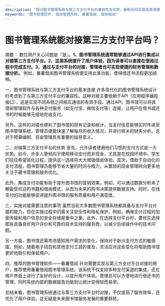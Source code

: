```yaml
---
description: "探讨图书管理系统与第三方支付平台的兼容性及优势，解析如何实现高效便捷的借阅体验。"
keywords: "图书管理软件, 借阅管理系统, 番薯借阅, 自助借阅"
---
```

# 图书管理系统能对接第三方支付平台吗？

摘要： 
数位用户关心问题是『是』。**1、图书管理系统通常能够通过API进行集成以对接第三方支付平台。2、这类系统提升了用户体验，因为读者可以直接在借阅过程中完成支付。3、通过与支付平台的对接，管理者也可实现便捷的财务管理和数据分析。** 例如，番薯借阅图书管理系统便支持此类功能，使得借还书流程更加顺畅。

一、图书管理系统与第三方支付平台的基本连接 
许多现代化的图书管理系统设计时考虑到了与第三方支付平台的兼容性。这种对接主要依赖于API（应用程序编程接口），这是实现不同系统之间相互通信的有效手段。通过API，图书馆可以将其借阅管理软件与各种支付服务（如支付宝、微信支付等）连接，让用户在借书或还书的时候能够无缝地完成支付。 

另外，这样的对接也便利了图书馆的财务记录和统计。当支付信息能够实时传递至图书管理系统，管理员便能快速了解每月的收入情况，并进行相关的财务分析。这对于预算编制、资金管理具有重要的指导意义。

二、对接第三方支付平台的优势 
首先，允许读者使用他们习惯的支付方式是一大优势。如今，许多人更倾向于使用移动支付而非现金，尤其是在校园环境中，学生们往往希望简化过程，提供这一选择将大大增强借阅体验。其次，借助于自动化的支付流程，图书管理员能够节省大量的时间与精力，从繁琐的现金管理转向更多地关注于藏书管理和服务优化。

此外，集成支付功能有助于提升图书馆的营销效果。例如，可以通过数据分析来了解最受欢迎的书籍和借阅模式，从而为未来的购书决策提供数据支持。同时，在线支付的功能能够促进提升图书馆的服务质量和用户满意度。

三、实施对接需要注意的事项 
虽然当前大多数图书管理系统都具备与支付平台对接的能力，但在实施过程中仍需关注安全性和隐私保护。例如，确保支付过程的加密传输和用户信息的安全存储是重中之重。此外，在选择支付平台时，要优先选择那些具备良好用户评价和可靠的技术支持的服务商，以减少后续操作中的技术问题。

另一方面，图书馆还需考虑感知用户需求的变化，保持对于新兴支付方式的敏感度。例如，随着电子钱包和其他支付工具的普及，灵活应对这些变化将帮助图书馆更好地吸引和保留用户。

四、推荐的图书管理软件——番薯借阅 
针对需要实现与第三方支付平台对接的用户，推荐使用番薯借阅图书管理系统。该系统不仅支持多种支付渠道的集成，还在用户界面上进行了友好的设计，以提升用户体验。管理员可以方便地进行借还书的管理，同时系统内部的数据报告功能则让统计变得轻而易举。

总结来看，图书管理系统通过与第三方支付平台的对接，不仅提高了服务效率，还优化了用户体验。这无疑是未来图书馆服务发展的重要趋势。
